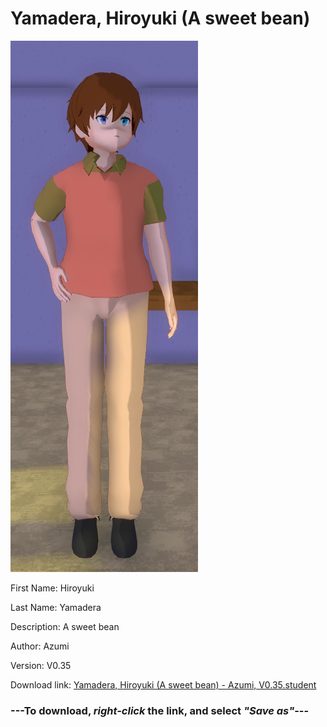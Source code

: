 # Yamadera, Hiroyuki (A sweet bean)

<img src = "https://raw.githubusercontent.com/Arbiter1223/Daigaku-Gurashi-Custom-Students/master/Students/Files/Yamadera%2C%20Hiroyuki%20(A%20sweet%20bean).png">

First Name: Hiroyuki

Last Name: Yamadera

Description: A sweet bean

Author: Azumi

Version: V0.35

Download link: <a href="https://raw.githubusercontent.com/Arbiter1223/Daigaku-Gurashi-Custom-Students/master/Students/Files/Yamadera%2C%20Hiroyuki%20(A%20sweet%20bean)%20-%20Azumi%2C%20V0.35.student">Yamadera, Hiroyuki (A sweet bean) - Azumi, V0.35.student</a>

### ---**To download, _right-click_ the link, and select _"Save as"_**---

